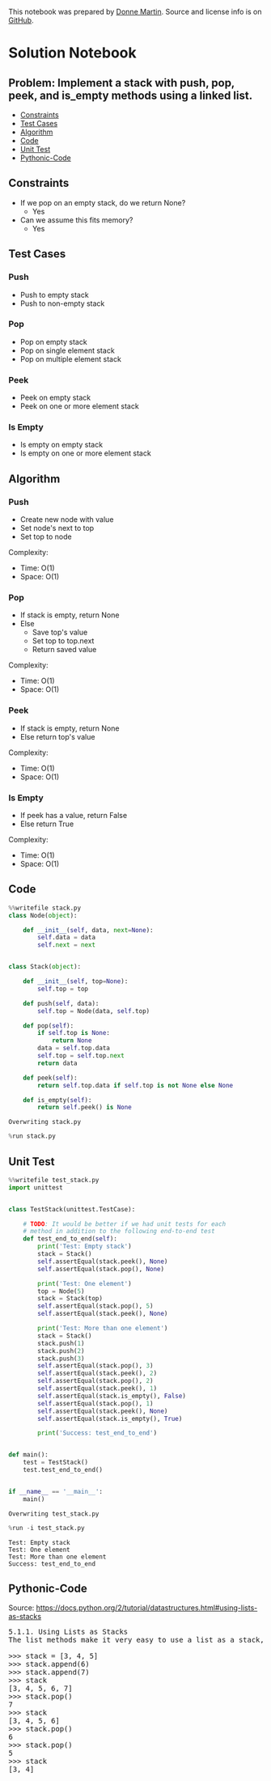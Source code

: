 This notebook was prepared by [Donne Martin](http://donnemartin.com). Source and license info is on [GitHub](https://github.com/donnemartin/interactive-coding-challenges).

# Solution Notebook

## Problem: Implement a stack with push, pop, peek, and is_empty methods using a linked list.

- [Constraints](#Constraints)
- [Test Cases](#Test-Cases)
- [Algorithm](#Algorithm)
- [Code](#Code)
- [Unit Test](#Unit-Test)
- [Pythonic-Code](#Pythonic-Code)

## Constraints

- If we pop on an empty stack, do we return None?
  - Yes
- Can we assume this fits memory?
  - Yes

## Test Cases

### Push

- Push to empty stack
- Push to non-empty stack

### Pop

- Pop on empty stack
- Pop on single element stack
- Pop on multiple element stack

### Peek

- Peek on empty stack
- Peek on one or more element stack

### Is Empty

- Is empty on empty stack
- Is empty on one or more element stack

## Algorithm

### Push

- Create new node with value
- Set node's next to top
- Set top to node

Complexity:

- Time: O(1)
- Space: O(1)

### Pop

- If stack is empty, return None
- Else
  - Save top's value
  - Set top to top.next
  - Return saved value

Complexity:

- Time: O(1)
- Space: O(1)

### Peek

- If stack is empty, return None
- Else return top's value

Complexity:

- Time: O(1)
- Space: O(1)

### Is Empty

- If peek has a value, return False
- Else return True

Complexity:

- Time: O(1)
- Space: O(1)

## Code

```python
%%writefile stack.py
class Node(object):

    def __init__(self, data, next=None):
        self.data = data
        self.next = next


class Stack(object):

    def __init__(self, top=None):
        self.top = top

    def push(self, data):
        self.top = Node(data, self.top)

    def pop(self):
        if self.top is None:
            return None
        data = self.top.data
        self.top = self.top.next
        return data

    def peek(self):
        return self.top.data if self.top is not None else None

    def is_empty(self):
        return self.peek() is None
```

    Overwriting stack.py

```python
%run stack.py
```

## Unit Test

```python
%%writefile test_stack.py
import unittest


class TestStack(unittest.TestCase):

    # TODO: It would be better if we had unit tests for each
    # method in addition to the following end-to-end test
    def test_end_to_end(self):
        print('Test: Empty stack')
        stack = Stack()
        self.assertEqual(stack.peek(), None)
        self.assertEqual(stack.pop(), None)

        print('Test: One element')
        top = Node(5)
        stack = Stack(top)
        self.assertEqual(stack.pop(), 5)
        self.assertEqual(stack.peek(), None)

        print('Test: More than one element')
        stack = Stack()
        stack.push(1)
        stack.push(2)
        stack.push(3)
        self.assertEqual(stack.pop(), 3)
        self.assertEqual(stack.peek(), 2)
        self.assertEqual(stack.pop(), 2)
        self.assertEqual(stack.peek(), 1)
        self.assertEqual(stack.is_empty(), False)
        self.assertEqual(stack.pop(), 1)
        self.assertEqual(stack.peek(), None)
        self.assertEqual(stack.is_empty(), True)

        print('Success: test_end_to_end')


def main():
    test = TestStack()
    test.test_end_to_end()


if __name__ == '__main__':
    main()
```

    Overwriting test_stack.py

```python
%run -i test_stack.py
```

    Test: Empty stack
    Test: One element
    Test: More than one element
    Success: test_end_to_end

## Pythonic-Code

Source: https://docs.python.org/2/tutorial/datastructures.html#using-lists-as-stacks

<pre>
5.1.1. Using Lists as Stacks
The list methods make it very easy to use a list as a stack, where the last element added is the first element retrieved (“last-in, first-out”). To add an item to the top of the stack, use append(). To retrieve an item from the top of the stack, use pop() without an explicit index. For example:

>>> stack = [3, 4, 5]
>>> stack.append(6)
>>> stack.append(7)
>>> stack
[3, 4, 5, 6, 7]
>>> stack.pop()
7
>>> stack
[3, 4, 5, 6]
>>> stack.pop()
6
>>> stack.pop()
5
>>> stack
[3, 4]
</pre>
